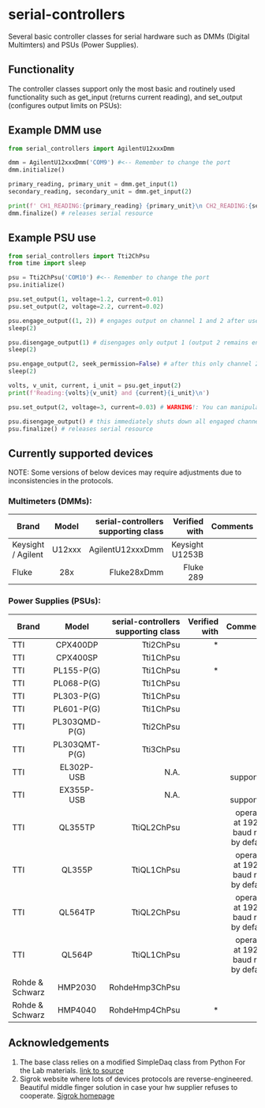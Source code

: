 # serial-controllers
Several basic controller classes for serial hardware such as DMMs (Digital Multimters) and PSUs (Power Supplies).
## Functionality
The controller classes support only the most basic and routinely used functionality such as get_input (returns current reading), and set_output (configures output limits on PSUs):
## Example DMM use

```python
from serial_controllers import AgilentU12xxxDmm

dmm = AgilentU12xxxDmm('COM9') #<-- Remember to change the port
dmm.initialize()

primary_reading, primary_unit = dmm.get_input(1)
secondary_reading, secondary_unit = dmm.get_input(2)

print(f' CH1_READING:{primary_reading} {primary_unit}\n CH2_READING:{secondary_reading} {secondary_unit}\n')
dmm.finalize() # releases serial resource
```

## Example PSU use

```python
from serial_controllers import Tti2ChPsu
from time import sleep

psu = Tti2ChPsu('COM10') #<-- Remember to change the port
psu.initialize()

psu.set_output(1, voltage=1.2, current=0.01)
psu.set_output(2, voltage=2.2, current=0.02)

psu.engage_output((1, 2)) # engages output on channel 1 and 2 after user approval
sleep(2)

psu.disengage_output(1) # disengages only output 1 (output 2 remains engaged)
sleep(2)

psu.engage_output(2, seek_permission=False) # after this only channel 2 will be engaged and without user approval!
sleep(2)

volts, v_unit, current, i_unit = psu.get_input(2)
print(f'Reading:{volts}{v_unit} and {current}{i_unit}\n')

psu.set_output(2, voltage=3, current=0.03) # WARNING!: You can manipulate levels on engaged output.

psu.disengage_output() # this immediately shuts down all engaged channels simultaneously
psu.finalize() # releases serial resource
```

## Currently supported devices 
NOTE: Some versions of below devices may require adjustments due to inconsistencies in the protocols.
### Multimeters (DMMs):

| Brand         | Model           | serial-controllers supporting class | Verified with | Comments |
| ------------- |:---------------:| -----------------------------------:| ------------: | -------: |
| Keysight / Agilent | U12xxx | AgilentU12xxxDmm | Keysight U1253B | |
| Fluke | 28x | Fluke28xDmm | Fluke 289 | |

### Power Supplies (PSUs):

| Brand         | Model           | serial-controllers supporting class | Verified with | Comments |
| ------------- |:---------------:| -----------------------------------:| ------------: | -------: |
| TTI | CPX400DP | Tti2ChPsu| * | |
| TTI | CPX400SP | Tti1ChPsu| | |
| TTI | PL155-P(G) | Tti1ChPsu | * | |
| TTI | PL068-P(G)| Tti1ChPsu | | |
| TTI | PL303-P(G) | Tti1ChPsu | | |
| TTI | PL601-P(G) | Tti1ChPsu | | |
| TTI | PL303QMD-P(G) | Tti2ChPsu | | |
| TTI | PL303QMT-P(G) | Tti3ChPsu | | |
| TTI | EL302P-USB | N.A. | | not supported |
| TTI | EX355P-USB | N.A. | | not supported |
| TTI | QL355TP | TtiQL2ChPsu | | operates at 19200 baud rate by default |
| TTI | QL355P | TtiQL1ChPsu | | operates at 19200 baud rate by default |
| TTI | QL564TP | TtiQL2ChPsu | | operates at 19200 baud rate by default |
| TTI | QL564P | TtiQL1ChPsu | | operates at 19200 baud rate by default |
| Rohde & Schwarz | HMP2030 | RohdeHmp3ChPsu | | |
| Rohde & Schwarz | HMP4040 | RohdeHmp4ChPsu | * | |
    
## Acknowledgements
1) The base class relies on a modified SimpleDaq class from Python For the Lab materials. [link to source](https://github.com/aquilesC/SimpleDaq/blob/master/PythonForTheLab/Controller/simple_daq.py)
2) Sigrok website where lots of devices protocols are reverse-engineered. Beautiful middle finger solution in case your hw supplier refuses to cooperate. [Sigrok homepage](https://sigrok.org/wiki/Main_Page)
    

